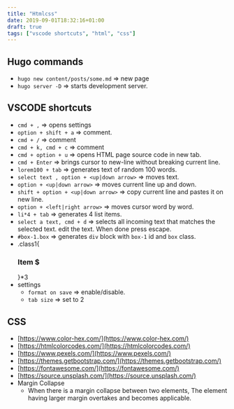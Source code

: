```yaml
---
title: "Htmlcss"
date: 2019-09-01T18:32:16+01:00
draft: true
tags: ["vscode shortcuts", "html", "css"]
---
```


## Hugo commands
* `hugo new content/posts/some.md` => new page
* `hugo server -D`  => starts development server.
## VSCODE shortcuts
* `cmd + ,` => opens settings
* `option + shift + a`  => comment.
* `cmd + /` => comment
* `cmd + k, cmd + c` => comment
* `cmd + option + u`  => opens HTML page source code in new tab.
* `cmd + Enter`  => brings cursor to new-line without breaking current line.
* `lorem100 + tab` => generates text of random 100 words.
* `select text , option + <up|down arrow>`  => moves text.
* `option + <up|down arrow>`  => moves current line up and down.
* `shift + option + <up|down arrow>`  => copy current line and pastes it on new line.
* `option + <left|right arrow>`  => moves cursor word by word.
* `li*4 + tab`  => generates 4 list items.
* `select a text, cmd + d`  => selects all incoming text that matches the selected text. edit the text. When done press escape.
* `#box-1.box`  => generates `div` block with `box-1` id and `box` class.
* .class1{<h3>Item $</h3>}*3 <tab>
* settings
  * `format on save`  => enable/disable.
  * `tab size`  => set to 2
## CSS
* [https://www.color-hex.com/](https://www.color-hex.com/)
* [https://htmlcolorcodes.com/](https://htmlcolorcodes.com/)
* [https://www.pexels.com/](https://www.pexels.com/)
* [https://themes.getbootstrap.com/](https://themes.getbootstrap.com/)
* [https://fontawesome.com/](https://fontawesome.com/)
* [https://source.unsplash.com/](https://source.unsplash.com/)
* Margin Collapse
  * When there is a margin collapse between two elements, The element having larger margin overtakes and becomes applicable. 
